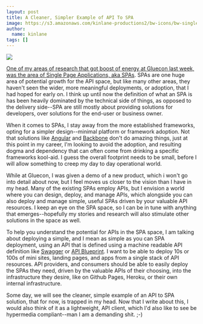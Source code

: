 ```yaml
---
layout: post
title: A Cleaner, Simpler Example of API To SPA
image: https://s3.amazonaws.com/kinlane-productions2/bw-icons/bw-single-page-apps.png
author:
  name: kinlane
tags: []
---
```

[![](https://s3.amazonaws.com/kinlane-productions2/bw-icons/bw-single-page-apps.png)](http://spa.apievangelist.com/)

[One of my areas of research that got boost of energy at Gluecon last week, was the area of Single Page Applications, aka SPAs](http://spa.apievangelist.com/). SPAs are one huge area of potential growth for the API space, but like many other areas, they haven't seen the wider, more meaningful deployments, or adoption, that I had hoped for early on. I think up until now the definition of what an SPA is has been heavily dominated by the technical side of things, as opposed to the delivery side--SPA are still mostly about providing solutions for developers, over solutions for the end-user or business owner.

When it comes to SPAs, I stay away from the more established frameworks, opting for a simpler design--minimal platform or framework adoption. Not that solutions like [Angular](https://angularjs.org/) and [Backbone](http://backbonejs.org/) don't do amazing things, just at this point in my career, I'm looking to avoid the adoption, and resulting dogma and dependency that can often come from drinking a specific frameworks kool-aid. I guess the overall footprint needs to be small, before I will allow something to creep my day to day operational world.

While at Gluecon, I was given a demo of a new product, which i won't go into detail about now, but I feel moves us closer to the vision than I have in my head. Many of the existing SPAs employ APIs, but I envision a world where you can design, deploy, and manage APIs, which alongside you can also deploy and manage simple, useful SPAs driven by your valuable API resources. I keep an eye on the SPA space, so I can be in tune with anything that emerges--hopefully my stories and research will also stimulate other solutions in the space as well.

To help you understand the potential for APIs in the SPA space, I am talking about deploying a simple, and I mean as simple as you can SPA deployment, using an API that is defined using a machine readable API definition like [Swagger](http://swagger.io) or [API Blueprint](http://apiblueprint.com). I want to be able to deploy 10s or 100s of mini sites, landing pages, and apps from a single stack of API resources. API providers, and consumers should be able to easily deploy the SPAs they need, driven by the valuable APIs of their choosing, into the infrastructure they desire, like on Github Pages, Heroku, or their own internal infrastructure. 

Some day, we will see the cleaner, simple example of an API to SPA solution, that for now, is trapped in my head. Now that I write about this, I would also think of it as a lightweight, API client, which I'd also like to see be hypermedia compliant--man I am a demanding shit. ;-)